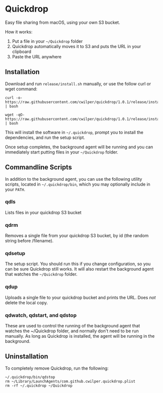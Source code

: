 # Quickdrop

Easy file sharing from macOS, using your own S3 bucket.

How it works:

1) Put a file in your `~/Quickdrop` folder
2) Quickdrop automatically moves it to S3 and puts the URL in your clipboard
3) Paste the URL anywhere

## Installation

Download and run `release/install.sh` manually, or use the follow curl or wget command:

```
curl -o- https://raw.githubusercontent.com/cwilper/quickdrop/1.0.1/release/install.sh | bash
```

```
wget -qO- https://raw.githubusercontent.com/cwilper/quickdrop/1.0.1/release/install.sh | bash
```

This will install the software in `~/.quickdrop`, prompt you to install the dependencies,
and run the setup script.

Once setup completes, the background agent will be running and you can immediately start
putting files in your `~/Quickdrop` folder.

## Commandline Scripts

In addition to the background agent, you can use the following utility scripts, located
in `~/.quickdrop/bin`, which you may optionally include in your `PATH`.

### qdls

Lists files in your quickdrop S3 bucket

### qdrm

Removes a single file from your quickdrop S3 bucket, by id (the random string before /filename).

### qdsetup

The setup script. You should run this if you change configuration, so you can be sure
Quickdrop still works. It will also restart the background agent that watches the `~/Quickdrop` folder.

### qdup

Uploads a single file to your quickdrop bucket and prints the URL. Does *not* delete the local copy.

### qdwatch, qdstart, and qdstop

These are used to control the running of the background agent that watches the ~/Quickdrop folder, and
normally don't need to be run manually. As long as Quickdrop is installed, the agent will be running
in the background.

## Uninstallation

To completely remove Quickdrop, run the following:

```
~/.quickdrop/bin/qdstop
rm ~/Library/LaunchAgents/com.github.cwilper.quickdrop.plist
rm -rf ~/.quickdrop ~/Quickdrop
```
